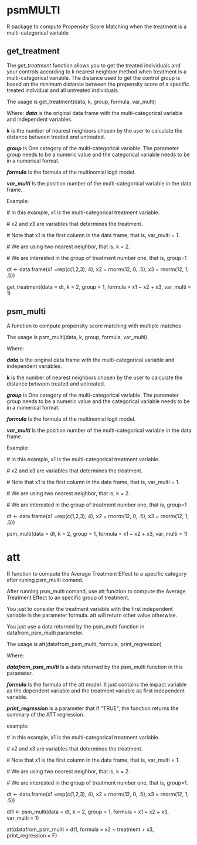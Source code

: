# psmMULTI
R package to compute Propensity Score Matching when the treatment is a multi-categorical variable

## get_treatment
The *get_treatment* function allows you to get the treated individuals and your controls according to k nearest neighbor method when treatment is a multi-categorical variable. The distance used to get the control group is based on the minimum distance between the propensity score of a specific treated individual and all untreated individuals.

The usage is get_treatment(data, k, group, formula, var_multi)

Where:
***data*** is the original data frame with the multi-categorical variable and independent variables.

***k*** is the number of nearest neighbors chosen by the user to calculate the distance between treated and untreated.

***group*** is One category of the multi-categorical variable. The parameter group needs to be a numeric value and the categorical variable needs to be in a numerical format.

***formula*** Is the formula of the multinomial logit model.

***var_multi*** Is the position number of the multi-categorical variable in the data frame.

Example:

\# In this example, x1 is the multi-categorical treatment variable.

\# x2 and x3 are variables that determines the treatment.

\# Note that x1 is the first column in the data frame, that is, var_multi = 1.

\# We are using two nearest neighbor, that is, k = 2.

\# We are interested in the group of treatment number one, that is, group=1

dt <- data.frame(x1 =rep(c(1,2,3), 4), x2 = rnorm(12, 0, .5), x3 = rnorm(12, 1, .5))

get_treatment(data = dt, k = 2, group = 1, formula = x1 ~ x2 + x3, var_multi = 1)

## psm_multi
A function to compute propensity score matching with multiple matches

The usage is psm_multi(data, k, group, formula, var_multi)

Where:

***data*** is the original data frame with the multi-categorical variable and independent variables.

***k*** is the number of nearest neighbors chosen by the user to calculate the distance between treated and untreated.

***group*** is One category of the multi-categorical variable. The parameter group needs to be a numeric value and the categorical variable needs to be in a numerical format.

***formula*** Is the formula of the multinomial logit model.

***var_multi*** Is the position number of the multi-categorical variable in the data frame.

Example:

\# In this example, x1 is the multi-categorical treatment variable.

\# x2 and x3 are variables that determines the treatment.

\# Note that x1 is the first column in the data frame, that is, var_multi = 1.

\# We are using two nearest neighbor, that is, k = 2.

\# We are interested in the group of treatment number one, that is, group=1

dt <- data.frame(x1 =rep(c(1,2,3), 4), x2 = rnorm(12, 0, .5), x3 = rnorm(12, 1, .5))

psm_multi(data = dt, k = 2, group = 1, formula = x1 ~ x2 + x3, var_multi = 1)

# att
R function to compute the Average Treatment Effect to a specific category after runing psm_multi comand.

After running psm_multi comand, use att function to compute the Average Treatment Effect to an specific group of treatment.

You just to consider the treatment variable with the first independent variable in the parameter formula. att will return other value otherwise.

You just use a data returned by the psm_multi function in datafrom_psm_multi parameter.
  
The usage is att(datafrom_psm_multi, formula, print_regression)

Where:

***datafrom_psm_multi*** Is a data returned by the psm_multi function in this parameter.

***formula*** Is the formula of the att model. It just contains the impact variable as the dependent variable and the treatment variable as first independent variable.

***print_regression*** is a parameter that if "TRUE", the function returns the summary of the ATT regression.

example:

\# In this example, x1 is the multi-categorical treatment variable.

\# x2 and x3 are variables that determines the treatment.

\# Note that x1 is the first column in the data frame, that is, var_multi = 1.

\# We are using two nearest neighbor, that is, k = 2.

\# We are interested in the group of treatment number one, that is, group=1.

dt <- data.frame(x1 =rep(c(1,2,3), 4), x2 = rnorm(12, 0, .5), x3 = rnorm(12, 1, .5))

dt1 <- psm_multi(data = dt, k = 2, group = 1, formula = x1 ~ x2 + x3, var_multi = 1)

att(datafrom_psm_multi = dt1, formula = x2 ~ treatment + x3, print_regression = F)
